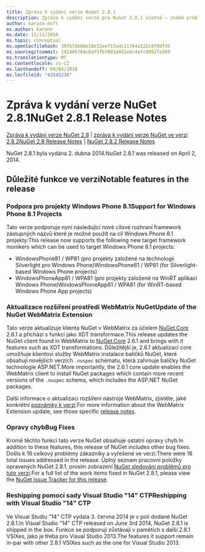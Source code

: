 ```yaml
---
title: Zpráva k vydání verze NuGet 2.8.1
description: Zpráva k vydání verze pro NuGet 2.8.1 včetně – známé problémy, opravy chyb, nové funkce a chcete.
author: karann-msft
ms.author: karann
ms.date: 11/11/2016
ms.topic: conceptual
ms.openlocfilehash: 39fb7db00e18e32eef15adc11764a122c97ddfd5
ms.sourcegitcommit: 1d1406764c6af5fb7801d462e0c4afc9092fa569
ms.translationtype: MT
ms.contentlocale: cs-CZ
ms.lasthandoff: 09/04/2018
ms.locfileid: "43545236"
---
```

# <a name="nuget-281-release-notes"></a><span data-ttu-id="a7fbc-103">Zpráva k vydání verze NuGet 2.8.1</span><span class="sxs-lookup"><span data-stu-id="a7fbc-103">NuGet 2.8.1 Release Notes</span></span>

<span data-ttu-id="a7fbc-104">[Zpráva k vydání verze NuGet 2.8](../release-notes/nuget-2.8.md) | [zpráva k vydání verze NuGet ve verzi 2.8.2](../release-notes/nuget-2.8.2.md)</span><span class="sxs-lookup"><span data-stu-id="a7fbc-104">[NuGet 2.8 Release Notes](../release-notes/nuget-2.8.md) | [NuGet 2.8.2 Release Notes](../release-notes/nuget-2.8.2.md)</span></span>

<span data-ttu-id="a7fbc-105">NuGet 2.8.1 byla vydána 2. dubna 2014.</span><span class="sxs-lookup"><span data-stu-id="a7fbc-105">NuGet 2.8.1 was released on April 2, 2014.</span></span>

## <a name="notable-features-in-the-release"></a><span data-ttu-id="a7fbc-106">Důležité funkce ve verzi</span><span class="sxs-lookup"><span data-stu-id="a7fbc-106">Notable features in the release</span></span>

### <a name="support-for-windows-phone-81-projects"></a><span data-ttu-id="a7fbc-107">Podpora pro projekty Windows Phone 8.1</span><span class="sxs-lookup"><span data-stu-id="a7fbc-107">Support for Windows Phone 8.1 Projects</span></span>
<span data-ttu-id="a7fbc-108">Tato verze podporuje nyní následující nové cílové rozhraní framework zástupných názvů které je možné použít na cíl Windows Phone 8.1 projekty:</span><span class="sxs-lookup"><span data-stu-id="a7fbc-108">This release now supports the following new target framework monikers which can be used to target Windows Phone 8.1 projects:</span></span>

* <span data-ttu-id="a7fbc-109">WindowsPhone81 / WP81 (pro projekty založené na technologii Silverlight pro Windows Phone)</span><span class="sxs-lookup"><span data-stu-id="a7fbc-109">WindowsPhone81 / WP81 (for Silverlight-based Windows Phone projects)</span></span>
* <span data-ttu-id="a7fbc-110">WindowsPhoneApp81 / WPA81 (pro projekty založené na WinRT aplikací Windows Phone)</span><span class="sxs-lookup"><span data-stu-id="a7fbc-110">WindowsPhoneApp81 / WPA81 (for WinRT-based Windows Phone App projects)</span></span>

### <a name="update-of-the-nuget-webmatrix-extension"></a><span data-ttu-id="a7fbc-111">Aktualizace rozšíření prostředí WebMatrix NuGet</span><span class="sxs-lookup"><span data-stu-id="a7fbc-111">Update of the NuGet WebMatrix Extension</span></span>
<span data-ttu-id="a7fbc-112">Tato verze aktualizuje klienta NuGet v WebMatrix za účelem [NuGet.Core](https://www.nuget.org/packages/Nuget.Core/2.6.1) 2.6.1 a přichází s funkcí jako XDT transformace.</span><span class="sxs-lookup"><span data-stu-id="a7fbc-112">This release updates the NuGet client found in WebMatrix to [NuGet.Core](https://www.nuget.org/packages/Nuget.Core/2.6.1) 2.6.1 and brings with it features such as XDT transformations.</span></span> <span data-ttu-id="a7fbc-113">Důležitější je, 2.6.1 aktualizací core umožňuje klientovi služby WebMatrix instalace balíčků NuGet, které obsahují novějších verzích `.nuspec` schématu, která zahrnuje balíčky NuGet technologie ASP.NET.</span><span class="sxs-lookup"><span data-stu-id="a7fbc-113">More importantly, the 2.6.1 core update enables the WebMatrix client to install NuGet packages which contain more recent versions of the `.nuspec` schema, which includes the ASP.NET NuGet packages.</span></span>

<span data-ttu-id="a7fbc-114">Další informace o aktualizaci rozšíření nástroje WebMatrix, zjistěte, jaké konkrétní [poznámky k verzi](../release-notes/nuget-2.6.1-for-WebMatrix.md).</span><span class="sxs-lookup"><span data-stu-id="a7fbc-114">For more information about the WebMatrix Extension update, see those specific [release notes](../release-notes/nuget-2.6.1-for-WebMatrix.md).</span></span>

### <a name="bug-fixes"></a><span data-ttu-id="a7fbc-115">Opravy chyb</span><span class="sxs-lookup"><span data-stu-id="a7fbc-115">Bug Fixes</span></span>
<span data-ttu-id="a7fbc-116">Kromě těchto funkcí tato verze NuGet obsahuje ostatní opravy chyb.</span><span class="sxs-lookup"><span data-stu-id="a7fbc-116">In addition to these features, this release of NuGet includes other bug fixes.</span></span> <span data-ttu-id="a7fbc-117">Došlo k 16 celkový problémy zákazníky a vyřešené ve verzi.</span><span class="sxs-lookup"><span data-stu-id="a7fbc-117">There were 16 total issues addressed in the release.</span></span> <span data-ttu-id="a7fbc-118">Úplný seznam pracovní položky opravených NuGet 2.8.1, prosím zobrazení [NuGet sledování problémů pro tuto verzi](https://nuget.codeplex.com/workitem/list/advanced?keyword=&status=All&type=All&priority=All&release=NuGet%202.8.1&assignedTo=All&component=All&sortField=LastUpdatedDate&sortDirection=Descending&page=0&reasonClosed=All).</span><span class="sxs-lookup"><span data-stu-id="a7fbc-118">For a full list of the work items fixed in NuGet 2.8.1, please view the [NuGet Issue Tracker for this release](https://nuget.codeplex.com/workitem/list/advanced?keyword=&status=All&type=All&priority=All&release=NuGet%202.8.1&assignedTo=All&component=All&sortField=LastUpdatedDate&sortDirection=Descending&page=0&reasonClosed=All).</span></span>

### <a name="reshipping-with-visual-studio-14-ctp"></a><span data-ttu-id="a7fbc-119">Reshipping pomocí sady Visual Studio "14" CTP</span><span class="sxs-lookup"><span data-stu-id="a7fbc-119">Reshipping with Visual Studio "14" CTP</span></span>
<span data-ttu-id="a7fbc-120">Ve Visual Studiu "14" CTP vydala 3. června 2014 je v poli dodané NuGet 2.8.1.</span><span class="sxs-lookup"><span data-stu-id="a7fbc-120">In Visual Studio "14" CTP released on June 3rd 2014, NuGet 2.8.1 is shipped in the box.</span></span> <span data-ttu-id="a7fbc-121">Funkce se podporují zůstávají v pamětích s další 2.8.1 VSIXes, jako je třeba pro Visual Studio 2013.</span><span class="sxs-lookup"><span data-stu-id="a7fbc-121">The features it support remain in-par with other 2.8.1 VSIXes such as the one for Visual Studio 2013.</span></span>
